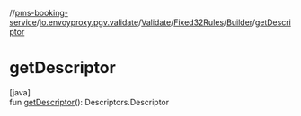 //[pms-booking-service](../../../../../index.md)/[io.envoyproxy.pgv.validate](../../../index.md)/[Validate](../../index.md)/[Fixed32Rules](../index.md)/[Builder](index.md)/[getDescriptor](get-descriptor.md)

# getDescriptor

[java]\
fun [getDescriptor](get-descriptor.md)(): Descriptors.Descriptor